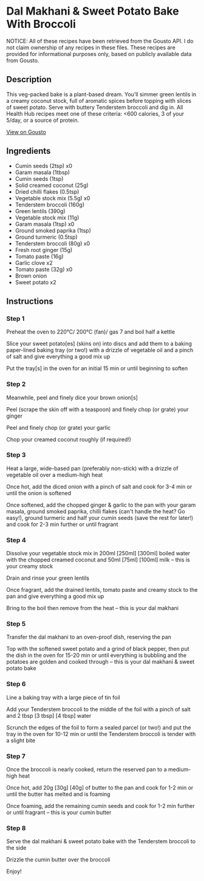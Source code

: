 # Dal Makhani & Sweet Potato Bake With Broccoli

NOTICE: All of these recipes have been retrieved from the Gousto API. I do not claim ownership of any recipes in these files. These recipes are provided for informational purposes only, based on publicly available data from Gousto.

## Description

This veg-packed bake is a plant-based dream. You’ll simmer green lentils in a creamy coconut stock, full of aromatic spices before topping with slices of sweet potato. Serve with buttery Tenderstem broccoli and dig in. All Health Hub recipes meet one of these criteria: <600 calories, 3 of your 5/day, or a source of protein.

[View on Gousto](https://www.gousto.co.uk/recipes/cookbook/dal-makhani-sweet-potato-bake-with-broccoli)

## Ingredients

- Cumin seeds (2tsp) x0
- Garam masala (1tbsp)
- Cumin seeds (1tsp)
- Solid creamed coconut (25g)
- Dried chilli flakes (0.5tsp)
- Vegetable stock mix (5.5g) x0
- Tenderstem broccoli (160g)
- Green lentils (390g)
- Vegetable stock mix (11g)
- Garam masala (1tsp) x0
- Ground smoked paprika (1tsp)
- Ground turmeric (0.5tsp)
- Tenderstem broccoli (80g) x0
- Fresh root ginger (15g)
- Tomato paste (16g)
- Garlic clove x2
- Tomato paste (32g) x0
- Brown onion
- Sweet potato x2

## Instructions


### Step 1

Preheat the oven to 220°C/ 200°C (fan)/ gas 7 and boil half a kettle

Slice your sweet potato[es] (skins on) into discs and add them to a baking paper-lined baking tray (or two!) with a drizzle of vegetable oil and a pinch of salt and give everything a good mix up

Put the tray[s] in the oven for an initial 15 min or until beginning to soften


### Step 2

Meanwhile, peel and finely dice your brown onion[s]

Peel (scrape the skin off with a teaspoon) and finely chop (or grate) your ginger

Peel and finely chop (or grate) your garlic

Chop your creamed coconut roughly (if required!)


### Step 3

Heat a large, wide-based pan (preferably non-stick) with a drizzle of vegetable oil over a medium-high heat

Once hot, add the diced onion with a pinch of salt and cook for 3-4 min or until the onion is softened

Once softened, add the chopped ginger & garlic to the pan with your garam masala, ground smoked paprika, chilli flakes (can't handle the heat? Go easy!), ground turmeric and half your cumin seeds (save the rest for later!) and cook for 2-3 min further or until fragrant


### Step 4

Dissolve your vegetable stock mix in 200ml <span class="text-purple">[250ml]</span><span class="text-danger"> [300ml]</span> boiled water with the chopped creamed coconut and 50ml <span class="text-purple">[75ml]</span><span class="text-danger"> [100ml]</span> milk – this is your creamy stock

Drain and rinse your green lentils

Once fragrant, add the drained lentils, tomato paste and creamy stock to the pan and give everything a good mix up

Bring to the boil then remove from the heat – this is your dal makhani


### Step 5

Transfer the dal makhani to an oven-proof dish, reserving the pan

Top with the softened sweet potato and a grind of black pepper, then put the dish in the oven for 15-20 min or until everything is bubbling and the potatoes are golden and cooked through – this is your dal makhani & sweet potato bake


### Step 6

Line a baking tray with a large piece of tin foil

Add your Tenderstem broccoli to the middle of the foil with a pinch of salt and 2 tbsp <span class="text-purple">[3 tbsp]</span> <span class="text-danger">[4 tbsp]</span> water

Scrunch the edges of the foil to form a sealed parcel (or two!) and put the tray in the oven for 10-12 min or until the Tenderstem broccoli is tender with a slight bite


### Step 7

Once the broccoli is nearly cooked, return the reserved pan to a medium-high heat

Once hot, add 20g<span class="text-purple"> [30g]</span> <span class="text-danger">[40g]</span> of butter to the pan and cook for 1-2 min or until the butter has melted and is foaming

Once foaming, add the remaining cumin seeds and cook for 1-2 min further or until fragrant – this is your cumin butter

### Step 8

Serve the dal makhani & sweet potato bake with the Tenderstem broccoli to the side

Drizzle the cumin butter over the broccoli

Enjoy!

